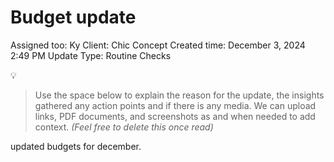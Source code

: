# Budget update

Assigned too: Ky 
Client: Chic Concept
Created time: December 3, 2024 2:49 PM
Update Type: Routine Checks

<aside>
💡

> Use the space below to explain the reason for the update, the insights gathered any action points and if there is any media. We can upload links, PDF documents, and screenshots as and when needed to add context. *(Feel free to delete this once read)*
> 
</aside>

updated budgets for december.